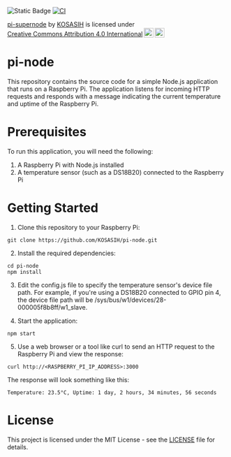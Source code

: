 ![Static Badge](https://img.shields.io/badge/Pi-Network-violet)
[![CI](https://github.com/KOSASIH/pi-node/actions/workflows/blank.yml/badge.svg)](https://github.com/KOSASIH/pi-node/actions/workflows/blank.yml)


<p xmlns:cc="http://creativecommons.org/ns#" xmlns:dct="http://purl.org/dc/terms/"><a property="dct:title" rel="cc:attributionURL" href="https://github.com/KOSASIH/pi-supernode">pi-supernode</a> by <a rel="cc:attributionURL dct:creator" property="cc:attributionName" href="https://www.linkedin.com/in/kosasih-81b46b5a">KOSASIH</a> is licensed under <a href="https://creativecommons.org/licenses/by/4.0/?ref=chooser-v1" target="_blank" rel="license noopener noreferrer" style="display:inline-block;">Creative Commons Attribution 4.0 International<img style="height:22px!important;margin-left:3px;vertical-align:text-bottom;" src="https://mirrors.creativecommons.org/presskit/icons/cc.svg?ref=chooser-v1" alt=""><img style="height:22px!important;margin-left:3px;vertical-align:text-bottom;" src="https://mirrors.creativecommons.org/presskit/icons/by.svg?ref=chooser-v1" alt=""></a></p>

# pi-node

This repository contains the source code for a simple Node.js application that runs on a Raspberry Pi. The application listens for incoming HTTP requests and responds with a message indicating the current temperature and uptime of the Raspberry Pi.

# Prerequisites

To run this application, you will need the following:

1. A Raspberry Pi with Node.js installed
2. A temperature sensor (such as a DS18B20) connected to the Raspberry Pi

# Getting Started

1. Clone this repository to your Raspberry Pi:

```
git clone https://github.com/KOSASIH/pi-node.git
```

2. Install the required dependencies:

```
cd pi-node
npm install
```

3. Edit the config.js file to specify the temperature sensor's device file path. For example, if you're using a DS18B20 connected to GPIO pin 4, the device file path will be /sys/bus/w1/devices/28-000005f8b8ff/w1_slave.

4. Start the application:

```
npm start
```

5. Use a web browser or a tool like curl to send an HTTP request to the Raspberry Pi and view the response:

```
curl http://<RASPBERRY_PI_IP_ADDRESS>:3000
```

The response will look something like this:

```
Temperature: 23.5°C, Uptime: 1 day, 2 hours, 34 minutes, 56 seconds
```

# License

This project is licensed under the MIT License - see the [LICENSE](LICENSE) file for details.
